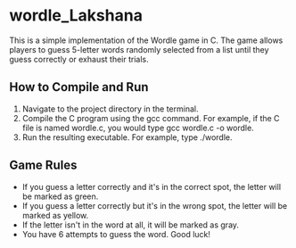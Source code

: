 # wordle_Lakshana

This is a simple implementation of the Wordle game in C. The game allows players to guess 5-letter words randomly selected from a list until they guess correctly or exhaust their trials.

## How to Compile and Run

1. Navigate to the project directory in the terminal.
2. Compile the C program using the gcc command. For example, if the C file is named wordle.c, you would type gcc wordle.c -o wordle.
3. Run the resulting executable. For example, type ./wordle.

## Game Rules

- If you guess a letter correctly and it's in the correct spot, the letter will be marked as green.
- If you guess a letter correctly but it's in the wrong spot, the letter will be marked as yellow.
- If the letter isn't in the word at all, it will be marked as gray.
- You have 6 attempts to guess the word. Good luck!
